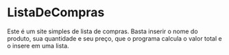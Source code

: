 # ListaDeCompras

Este é um site simples de lista de compras. Basta inserir o nome do produto, sua quantidade e seu preço, que o programa calcula o valor total e o insere em uma lista.
